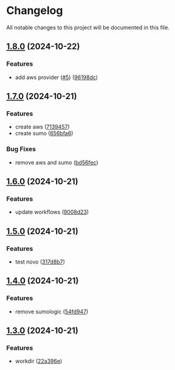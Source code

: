 # Changelog

All notable changes to this project will be documented in this file.

## [1.8.0](https://github.com/matheusmazzoni/test-semantic-version/compare/alpha_1.7.0...alpha_1.8.0) (2024-10-22)

### Features

* add aws provider ([#5](https://github.com/matheusmazzoni/test-semantic-version/issues/5)) ([96198dc](https://github.com/matheusmazzoni/test-semantic-version/commit/96198dc33f284ca0a4dcfe448c15d1433b994204))

## [1.7.0](https://github.com/matheusmazzoni/test-semantic-version/compare/alpha_1.6.0...alpha_1.7.0) (2024-10-21)

### Features

* create aws ([7139457](https://github.com/matheusmazzoni/test-semantic-version/commit/7139457746408e95b29e3723672cc96246abba65))
* create sumo ([656bfa6](https://github.com/matheusmazzoni/test-semantic-version/commit/656bfa6d03d4d38a95131b10a2ef4a7cb03a49ca))

### Bug Fixes

* remove aws and sumo ([bd56fec](https://github.com/matheusmazzoni/test-semantic-version/commit/bd56fec21cb546d5cdeab3a44bc5a581750f305a))

## [1.6.0](https://github.com/matheusmazzoni/test-semantic-version/compare/alpha_1.5.0...alpha_1.6.0) (2024-10-21)

### Features

* update workflows ([9008d23](https://github.com/matheusmazzoni/test-semantic-version/commit/9008d235a51580bf04f7f820f2aebc952f7d05ed))

## [1.5.0](https://github.com/matheusmazzoni/test-semantic-version/compare/alpha_1.4.0...alpha_1.5.0) (2024-10-21)

### Features

* test novo ([317d8b7](https://github.com/matheusmazzoni/test-semantic-version/commit/317d8b7474eff22a0265e39e08575ed0c39e19af))

## [1.4.0](https://github.com/matheusmazzoni/test-semantic-version/compare/alpha_1.3.0...alpha_1.4.0) (2024-10-21)

### Features

* remove sumologic ([54fd947](https://github.com/matheusmazzoni/test-semantic-version/commit/54fd947b2b81b6b4ef332fa60c5adf4fbf41881a))

## [1.3.0](https://github.com/matheusmazzoni/test-semantic-version/compare/alpha_1.2.0...alpha_1.3.0) (2024-10-21)

### Features

* workdir ([22a396e](https://github.com/matheusmazzoni/test-semantic-version/commit/22a396e0b5e152249c781fbb230a52e0285106b6))
